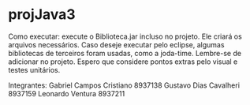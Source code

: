 # projJava3
Como executar: execute o Biblioteca.jar incluso no projeto. Ele criará os arquivos necessários.
Caso deseje executar pelo eclipse, algumas bibliotecas de terceiros foram usadas, como a joda-time. Lembre-se de adicionar no projeto.
Espero que considere pontos extras pelo visual e testes unitários.

Integrantes:
Gabriel Campos Cristiano	8937138
Gustavo Dias Cavalheri		8937159
Leonardo Ventura			8937211